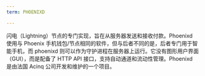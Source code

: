 ```yaml
---
term: PHOENIXD

---
```

闪电（Lightning）节点的专门实现，旨在从服务器发送和接收付款。Phoenixd 使用与 Phoenix 手机钱包/节点相同的软件，但与后者不同的是，后者专门用于智能手机，而 phoenixd 则可以作为守护进程在服务器上运行。它没有图形用户界面（GUI），而是配备了 HTTP API 接口，支持自动通道和流动性管理。Phoenixd 是由法国 Acinq 公司开发和维护的一个项目。